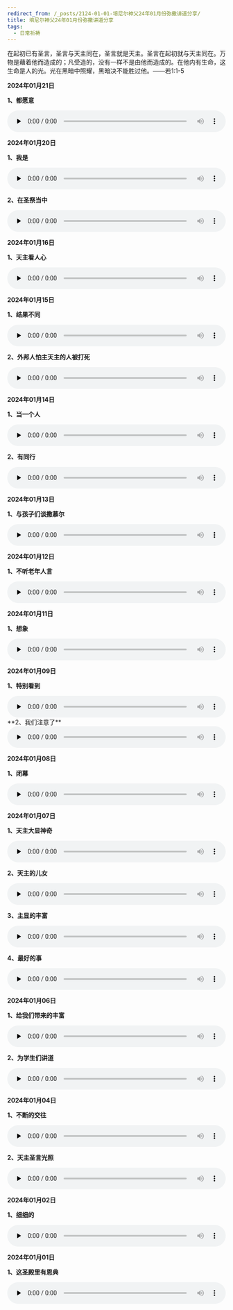 ```yaml
---
redirect_from: /_posts/2124-01-01-培尼尔神父24年01月份弥撒讲道分享/
title: 培尼尔神父24年01月份弥撒讲道分享
tags:
  - 日常祈祷
---
```


在起初已有圣言，圣言与天主同在，圣言就是天主。圣言在起初就与天主同在。万物是藉着他而造成的；凡受造的，没有一样不是由他而造成的。在他内有生命，这生命是人的光。光在黑暗中照耀，黑暗决不能胜过他。——若1:1-5

**2024年01月21日**

**1、都愿意**

<audio id="audio" style="width: 100%;height:50px;" controls="controls" preload="none">
      <source id="mp3" src="/2024.01/audio/240121yuanyi.mp3">
</audio>

**2024年01月20日**

**1、我是**

<audio id="audio" style="width: 100%;height:50px;" controls="controls" preload="none">
      <source id="mp3" src="/2024.01/audio/240120woshi.mp3">
</audio>

**2、在圣祭当中**

<audio id="audio" style="width: 100%;height:50px;" controls="controls" preload="none">
      <source id="mp3" src="/2024.01/audio/240120shengji.mp3">
</audio>

**2024年01月16日**

**1、天主看人心**

<audio id="audio" style="width: 100%;height:50px;" controls="controls" preload="none">
      <source id="mp3" src="/2024.01/audio/240116rrenxin.mp3">
</audio>

**2024年01月15日**

**1、结果不同**

<audio id="audio" style="width: 100%;height:50px;" controls="controls" preload="none">
      <source id="mp3" src="/2024.01/audio/240115jieguo.mp3">
</audio>

**2、外邦人怕主天主的人被打死**

<audio id="audio" style="width: 100%;height:50px;" controls="controls" preload="none">
      <source id="mp3" src="/2024.01/audio/240115waibangren.mp3">
</audio>

**2024年01月14日**

**1、当一个人**

<audio id="audio" style="width: 100%;height:50px;" controls="controls" preload="none">
      <source id="mp3" src="/2024.01/audio/240114ygrren.mp3">
</audio>

**2、有同行**

<audio id="audio" style="width: 100%;height:50px;" controls="controls" preload="none">
      <source id="mp3" src="/2024.01/audio/240114tongxing.mp3">
</audio>

**2024年01月13日**

**1、与孩子们谈撒慕尔**

<audio id="audio" style="width: 100%;height:50px;" controls="controls" preload="none">
      <source id="mp3" src="/2024.01/audio/240113samuer.mp3">
</audio>

**2024年01月12日**

**1、不听老年人言**

<audio id="audio" style="width: 100%;height:50px;" controls="controls" preload="none">
      <source id="mp3" src="/2024.01/audio/240112laoren.mp3">
</audio>

**2024年01月11日**

**1、想象**

<audio id="audio" style="width: 100%;height:50px;" controls="controls" preload="none">
      <source id="mp3" src="/2024.01/audio/240111xiangxiang.mp3">
</audio>

**2024年01月09日**

**1、特别看到**

<audio id="audio" style="width: 100%;height:50px;" controls="controls" preload="none">
      <source id="mp3" src="/2024.01/audio/240109tebie.mp3">
</audio>
**2、我们注意了**

<audio id="audio" style="width: 100%;height:50px;" controls="controls" preload="none">
      <source id="mp3" src="/2024.01/audio/240109zhuyi.mp3">
</audio>

**2024年01月08日**

**1、闭幕**

<audio id="audio" style="width: 100%;height:50px;" controls="controls" preload="none">
      <source id="mp3" src="/2024.01/audio/240108bimu.mp3">
</audio>

**2024年01月07日**

**1、天主大显神奇**

<audio id="audio" style="width: 100%;height:50px;" controls="controls" preload="none">
      <source id="mp3" src="/2024.01/audio/240107shenqi.mp3">
</audio>

**2、天主的儿女**

<audio id="audio" style="width: 100%;height:50px;" controls="controls" preload="none">
      <source id="mp3" src="/2024.01/audio/240107ernv.mp3">
</audio>

**3、主显的丰富**

<audio id="audio" style="width: 100%;height:50px;" controls="controls" preload="none">
      <source id="mp3" src="/2024.01/audio/240107zhu.mp3">
</audio>

**4、最好的事**

<audio id="audio" style="width: 100%;height:50px;" controls="controls" preload="none">
      <source id="mp3" src="/2024.01/audio/240107zuihao.mp3">
</audio>

**2024年01月06日**

**1、给我们带来的丰富**

<audio id="audio" style="width: 100%;height:50px;" controls="controls" preload="none">
      <source id="mp3" src="/2024.01/audio/240106fengfu.mp3">
</audio>

**2、为学生们讲道**

<audio id="audio" style="width: 100%;height:50px;" controls="controls" preload="none">
      <source id="mp3" src="/2024.01/audio/240106xuesheng.mp3">
</audio>

**2024年01月04日**

**1、不断的交往**

<audio id="audio" style="width: 100%;height:50px;" controls="controls" preload="none">
      <source id="mp3" src="/2024.01/audio/240104jiaowang.mp3">
</audio>

**2、天主圣言光照**

<audio id="audio" style="width: 100%;height:50px;" controls="controls" preload="none">
      <source id="mp3" src="/2024.01/audio/240102guangzhao.mp3">
</audio>

**2024年01月02日**

**1、细细的**

<audio id="audio" style="width: 100%;height:50px;" controls="controls" preload="none">
      <source id="mp3" src="/2024.01/audio/240102xixide.mp3">
</audio>

**2024年01月01日**

**1、这圣殿里有恩典**

<audio id="audio" style="width: 100%;height:50px;" controls="controls" preload="none">
      <source id="mp3" src="/2024.01/audio/240101shengdian.mp3">
</audio>
